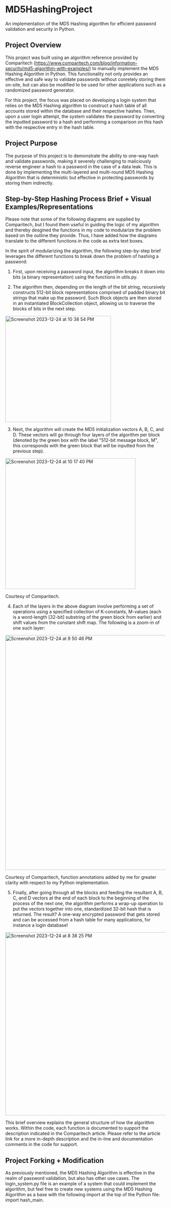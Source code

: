 # MD5HashingProject

An implementation of the MD5 Hashing algorithm for efficient password validation and security in Python.

## Project Overview

This project was built using an algorithm reference provided by Comparitech (https://www.comparitech.com/blog/information-security/md5-algorithm-with-examples/) to manually implement the MD5 Hashing Algorithm in Python. This functionality not only provides an effective and safe way to validate passwords without conretely storing them on-site, but can also be modified to be used for other applications such as a randomized password generator.

For this project, the focus was placed on developing a login system that relies on the MD5 Hashing algorithm to construct a hash table of all accounts stored within the database and their respective hashes. Then, upon a user login attempt, the system validates the password by converting the inputted password to a hash and performing a comparison on this hash with the respective entry in the hash table.

## Project Purpose

The purpose of this project is to demonstrate the ability to one-way hash and validate passwords, making it severely challenging to maliciously reverse engineer a hash to a password in the case of a data leak. This is done by implementing the multi-layered and multi-round MD5 Hashing Algorithm that is deterministic but effective in protecting passwords by storing them indirectly.

## Step-by-Step Hashing Process Brief + Visual Examples/Representations
Please note that some of the following diagrams are supplied by Comparitech, but I found them useful in guiding the logic of my algorithm and thereby desgined the functions in my code to modularize the problem based on the outline they provide. Thus, I have added how the diagrams translate to the different functions in the code as extra text boxes.

In the spirit of modularizing the algorithm, the following step-by-step brief leverages the different functions to break down the problem of hashing a password:

1. First, upon receiving a password input, the algorithm breaks it down into bits (a binary representation) using the functions in utils.py.

2. The algorithm then, depending on the length of the bit string, recursively constructs 512-bit block representations comprised of padded binary bit strings that make up the password. Such Block objects are then stored in an instantiated BlockCollection object, allowing us to traverse the blocks of bits in the next step.
<img width="332" alt="Screenshot 2023-12-24 at 10 38 54 PM" src="https://github.com/omarelmalak/MD5HashingProject/assets/140688960/c417027e-e931-4e16-b3fc-e20e018765a2">

3. Next, the algorithm will create the MD5 initialization vectors A, B, C, and D. These vectors will go through four layers of the algorithm per block (denoted by the green box with the label "512-bit message block, M", this corresponds with the green block that will be inputted from the previous step).
<img width="409" alt="Screenshot 2023-12-24 at 10 17 40 PM" src="https://github.com/omarelmalak/MD5HashingProject/assets/140688960/7501ce12-2531-4805-a396-518fbe7fef29">

Courtesy of Comparitech.

4. Each of the layers in the above diagram involve performing a set of operations using a specified collection of K-constants, M-values (each is a word-length [32-bit] substring of the green block from earlier) and shift values from the constant shift map. The following is a zoom-in of one such layer:
<img width="734" alt="Screenshot 2023-12-24 at 9 50 46 PM" src="https://github.com/omarelmalak/MD5HashingProject/assets/140688960/c50e0485-7b37-4b59-8157-69a951512fab">

Courtesy of Comparitech, function annotations added by me for greater clarity with respect to my Python implementation.

5. Finally, after going through all the blocks and feeding the resultant A, B, C, and D vectors at the end of each block to the beginning of the process of the next one, the algorithm performs a wrap-up operation to put the vectors together into one, standardized 32-bit hash that is returned. The result? A one-way encrypted password that gets stored and can be accessed from a hash table for many applications, for instance a login database!
<img width="572" alt="Screenshot 2023-12-24 at 8 38 25 PM" src="https://github.com/omarelmalak/MD5HashingProject/assets/140688960/2e9aa064-f32e-4ce6-8511-8bb4599cebbe">


This brief overview explains the general structure of how the algorithm works. Within the code, each function is documented to support the description indicated in the Comparitech article. Please refer to the article link for a more in-depth description and the in-line and documentation comments in the code for support.

## Project Forking + Modification
As previously mentioned, the MD5 Hashing Algorithm is effective in the realm of password validation, but also has other use cases. The login_system.py file is an example of a system that could implement the algorithm, but feel free to create new systems using the MD5 Hashing Algorithm as a base with the following import at the top of the Python file: import hash_main. 
